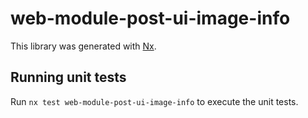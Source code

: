 # web-module-post-ui-image-info

This library was generated with [Nx](https://nx.dev).

## Running unit tests

Run `nx test web-module-post-ui-image-info` to execute the unit tests.
